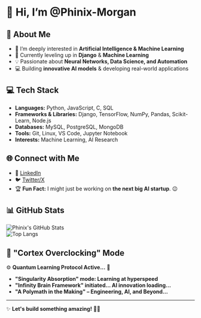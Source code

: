 # 👋 Hi, I’m @Phinix-Morgan  

## 🚀 About Me  
- 👀 I’m deeply interested in **Artificial Intelligence & Machine Learning**  
- 🌱 Currently leveling up in **Django** & **Machine Learning**  
- 💡 Passionate about **Neural Networks, Data Science, and Automation**  
- 💻 Building **innovative AI models** & developing real-world applications  

## 💻 Tech Stack  
- **Languages:** Python, JavaScript, C, SQL  
- **Frameworks & Libraries:** Django, TensorFlow, NumPy, Pandas, Scikit-Learn, Node.js  
- **Databases:** MySQL, PostgreSQL, MongoDB  
- **Tools:** Git, Linux, VS Code, Jupyter Notebook  
- **Interests:** Machine Learning, AI Research  

## 🌐 Connect with Me  
- 🔗 [LinkedIn](https://www.linkedin.com/in/jian-yang-x91/)  
- 🐦 [Twitter/X](https://x.com/Phinix_Morgan)  
- 🏆 **Fun Fact:** I might just be working on **the next big AI startup**. 😉  

## 📊 GitHub Stats  
![Phinix's GitHub Stats](https://github-readme-stats.vercel.app/api?username=Phinix-Morgan&show_icons=true&theme=radical)  
![Top Langs](https://github-readme-stats.vercel.app/api/top-langs/?username=Phinix-Morgan&layout=compact&theme=radical)  

## 🧠 "Cortex Overclocking" Mode  
⚙️ **Quantum Learning Protocol Active...** 🚀  
- **"Singularity Absorption" mode: Learning at hyperspeed**  
- **"Infinity Brain Framework" initiated... AI innovation loading...**  
- **"A Polymath in the Making" – Engineering, AI, and Beyond...**  

---  
  
✨ **Let's build something amazing!** 🚀😏  
